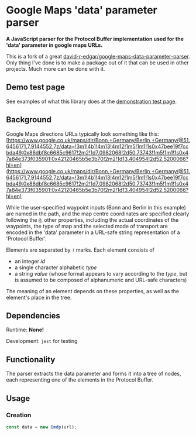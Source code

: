 # Google Maps 'data' parameter parser

**A JavaScript parser for the Protocol Buffer implementation used for the 'data' parameter in google maps URLs.**

This is a fork of a great [david-r-edgar/google-maps-data-parameter-parser](https://github.com/david-r-edgar/google-maps-data-parameter-parser). Only thing I've done is to make a package out of it that can be used in other projects. Much more can be done with it.

## Demo test page

See examples of what this library does at the [demonstration test page](http://loughrigg.org/gmdp/test/).

## Background

Google Maps directions URLs typically look something like this:
[https://www.google.co.uk/maps/dir/Bonn,+Germany/Berlin,+Germany/@51.6456171,7.9144552,7z/data=!3m1!4b1!4m13!4m12!1m5!1m1!1s0x47bee19f7ccbda49:0x86dbf8c6685c9617!2m2!1d7.0982068!2d50.73743!1m5!1m1!1s0x47a84e373f035901:0x42120465b5e3b70!2m2!1d13.404954!2d52.5200066?hl=en](https://www.google.co.uk/maps/dir/Bonn,+Germany/Berlin,+Germany/@51.6456171,7.9144552,7z/data=!3m1!4b1!4m13!4m12!1m5!1m1!1s0x47bee19f7ccbda49:0x86dbf8c6685c9617!2m2!1d7.0982068!2d50.73743!1m5!1m1!1s0x47a84e373f035901:0x42120465b5e3b70!2m2!1d13.404954!2d52.5200066?hl=en)

While the user-specified waypoint inputs (Bonn and Berlin in this example) are named in the path, and the map centre coordinates are specified clearly following the `@`, other properties, including the actual coordinates of the waypoints, the type of map and the selected mode of transport are encoded in the 'data' parameter in a URL-safe string representation of a 'Protocol Buffer'.

Elements are separated by `!` marks.
Each element consists of
* an integer *id*
* a single character alphabetic *type*
* a string *value* (whose format appears to vary according to the *type*, but is assumed to be composed of alphanumeric and URL-safe characters)

The meaning of an element depends on these properties, as well as the element's place in the tree.

## Dependencies

Runtime: **None!**

Development: `jest` for testing

## Functionality

The parser extracts the data parameter and forms it into a tree of nodes, each representing one of the elements in the Protocol Buffer.

## Usage

### Creation
```javascript
const data = new Gmdp(url);
```

